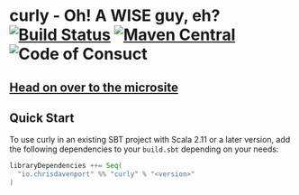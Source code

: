 # curly - Oh! A WISE guy, eh? [![Build Status](https://travis-ci.com/ChristopherDavenport/curly.svg?branch=master)](https://travis-ci.com/ChristopherDavenport/curly) [![Maven Central](https://maven-badges.herokuapp.com/maven-central/io.chrisdavenport/curly_2.12/badge.svg)](https://maven-badges.herokuapp.com/maven-central/io.chrisdavenport/curly_2.12) ![Code of Consuct](https://img.shields.io/badge/Code%20of%20Conduct-Scala-blue.svg)

## [Head on over to the microsite](https://ChristopherDavenport.github.io/curly)

## Quick Start

To use curly in an existing SBT project with Scala 2.11 or a later version, add the following dependencies to your
`build.sbt` depending on your needs:

```scala
libraryDependencies ++= Seq(
  "io.chrisdavenport" %% "curly" % "<version>"
)
```
